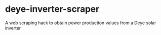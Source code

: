 # deye-inverter-scraper
A web scraping hack to obtain power production values from a Deye solar inverter

